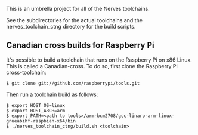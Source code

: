 This is an umbrella project for all of the Nerves toolchains.

See the subdirectories for the actual toolchains and the nerves_toolchain_ctng
directory for the build scripts.

## Canadian cross builds for Raspberry Pi

It's possible to build a toolchain that runs on the Raspberry Pi on x86 Linux.
This is called a Canadian-cross. To do so, first clone the Raspberry Pi
cross-toolchain:

    $ git clone git://github.com/raspberrypi/tools.git

Then run a toolchain build as follows:

    $ export HOST_OS=linux
    $ export HOST_ARCH=arm
    $ export PATH=<path to tools>/arm-bcm2708/gcc-linaro-arm-linux-gnueabihf-raspbian-x64/bin
    $ ./nerves_toolchain_ctng/build.sh <toolchain>

